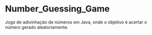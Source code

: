 # Number_Guessing_Game
Jogo de adivinhação de números em Java, onde o objetivo é acertar o número gerado aleatoriamente.
